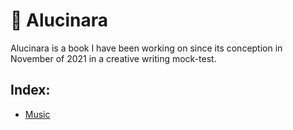 # 🍄 Alucinara

Alucinara is a book I have been working on since its conception in November of 2021 in a creative writing mock-test.

## Index:
- [Music](notes/music.md)